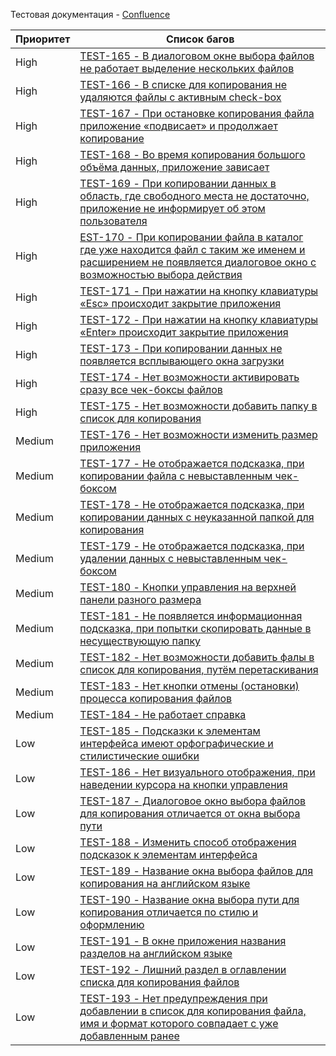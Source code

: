 Тестовая документация - [Confluence](https://testbase.atlassian.net/wiki/spaces/TEST/pages/196476994/1+hardload#id-Задание№1(приложениеhardload)-Списокбагов)

Приоритет       | Список багов
----------------|----------------------
High            | [TEST-165 - В диалоговом окне выбора файлов не работает выделение нескольких файлов](https://testbase.atlassian.net/browse/TEST-165)
High            | [TEST-166 - В списке для копирования не удаляются файлы с активным check-box](https://testbase.atlassian.net/browse/TEST-166)
High            | [TEST-167 - При остановке копирования файла приложение «подвисает» и продолжает копирование](https://testbase.atlassian.net/browse/TEST-167)
High            | [TEST-168 - Во время копирования большого объёма данных, приложение зависает](https://testbase.atlassian.net/browse/TEST-168)
High            | [TEST-169 - При копировании данных в область, где свободного места не достаточно, приложение не информирует об этом пользователя](https://testbase.atlassian.net/browse/TEST-169)
High            | [EST-170 - При копировании файла в каталог где уже находится файл с таким же именем и расширением не появляется диалоговое окно с возможностью выбора действия](https://testbase.atlassian.net/browse/TEST-170)
High            | [TEST-171 - При нажатии на кнопку клавиатуры «Esc» происходит закрытие приложения](https://testbase.atlassian.net/browse/TEST-171)
High            | [TEST-172 - При нажатии на кнопку клавиатуры «Enter» происходит закрытие приложения](https://testbase.atlassian.net/browse/TEST-172)
High            | [TEST-173 - При копировании данных не появляется всплывающего окна загрузки](https://testbase.atlassian.net/browse/TEST-173)
High            | [TEST-174 - Нет возможности активировать сразу все чек-боксы файлов](https://testbase.atlassian.net/browse/TEST-174)
High            | [TEST-175 - Нет возможности добавить папку в список для копирования](https://testbase.atlassian.net/browse/TEST-175)
Medium          | [TEST-176 - Нет возможности изменить размер приложения](https://testbase.atlassian.net/browse/TEST-176)
Medium          | [TEST-177 - Не отображается подсказка, при копировании файла с невыставленным чек-боксом](https://testbase.atlassian.net/browse/TEST-177)
Medium          | [TEST-178 - Не отображается подсказка, при копировании данных с неуказанной папкой для копирования](https://testbase.atlassian.net/browse/TEST-178)
Medium          | [TEST-179 - Не отображается подсказка, при удалении данных с невыставленным чек-боксом](https://testbase.atlassian.net/browse/TEST-179)
Medium          | [TEST-180 - Кнопки управления на верхней панели разного размера](https://testbase.atlassian.net/browse/TEST-180)
Medium          | [TEST-181 - Не появляется информационная подсказка, при попытки скопировать данные в несуществующую папку](https://testbase.atlassian.net/browse/TEST-181)
Medium          | [TEST-182 - Нет возможности добавить фалы в список для копирования, путём перетаскивания](https://testbase.atlassian.net/browse/TEST-182)
Medium          | [TEST-183 - Нет кнопки отмены (остановки) процесса копирования файлов](https://testbase.atlassian.net/browse/TEST-183)
Medium          | [TEST-184 - Не работает справка](https://testbase.atlassian.net/browse/TEST-184)
Low             | [TEST-185 - Подсказки к элементам интерфейса имеют орфографические и стилистические ошибки](https://testbase.atlassian.net/browse/TEST-185)
Low             | [TEST-186 - Нет визуального отображения, при наведении курсора на кнопки управления](https://testbase.atlassian.net/browse/TEST-186)
Low             | [TEST-187 - Диалоговое окно выбора файлов для копирования отличается от окна выбора пути](https://testbase.atlassian.net/browse/TEST-187)
Low             | [TEST-188 - Изменить способ отображения подсказок к элементам интерфейса](https://testbase.atlassian.net/browse/TEST-188)
Low             | [TEST-189 - Название окна выбора файлов для копирования на английском языке](https://testbase.atlassian.net/browse/TEST-189)
Low             | [TEST-190 - Название окна выбора пути для копирования отличается по стилю и оформлению](https://testbase.atlassian.net/browse/TEST-190)
Low             | [TEST-191 - В окне приложения названия разделов на английском языке](https://testbase.atlassian.net/browse/TEST-191)
Low             | [TEST-192 - Лишний раздел в оглавлении списка для копирования файлов](https://testbase.atlassian.net/browse/TEST-192)
Low             | [TEST-193 - Нет предупреждения при добавлении в список для копирования файла, имя и формат которого совпадает с уже добавленным ранее](https://testbase.atlassian.net/browse/TEST-193)
              
